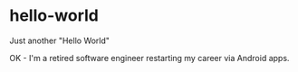 # hello-world
Just another "Hello World"

OK - I'm a retired software engineer restarting my career via Android apps.
